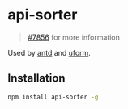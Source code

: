 # api-sorter

> [#7856](https://github.com/ant-design/ant-design/issues/7856) for more information

Used by [antd](https://github.com/ant-design/ant-design/blob/3.19.0/scripts/sort-api-table.js) and [uform](https://github.com/alibaba/uform/blob/v0.4.3/scripts/sort-api-table.js).

## Installation

```sh
npm install api-sorter -g
```

